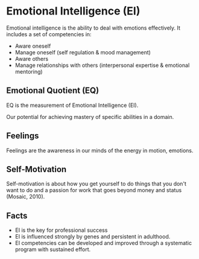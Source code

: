 # Emotional Intelligence (EI)

Emotional intelligence is the ability to deal with emotions effectively. It includes a set of competencies in:

- Aware oneself
- Manage oneself (self regulation & mood management)
- Aware others
- Manage relationships with others (interpersonal expertise & emotional mentoring)

## Emotional Quotient (EQ)

EQ is the measurement of Emotional Intelligence (EI).

Our potential for achieving mastery of specific abilities in a domain.

## Feelings

Feelings are the awareness in our minds of the energy in motion, emotions.

## Self-Motivation

Self-motivation is about how you get yourself to do things that you don't want to do and a passion for work that goes beyond money and status (Mosaic, 2010).

## Facts

- EI is the key for professional success
- EI is influenced strongly by genes and persistent in adulthood.
- EI competencies can be developed and improved through a systematic program with sustained effort.